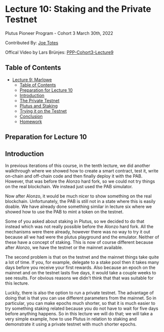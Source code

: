 
# Lecture 10: Staking and the Private Testnet

Plutus Pioneer Program - Cohort 3 
March 30th, 2022

Contributed By:
[Joe Totes](https://github.com/Totes5706)


Offical Video by Lars Brünjes: [PPP-Cohort3-Lecture9](https://youtube.com/playlist?list=PLNEK_Ejlx3x3EV7FKhlogJgS27dWgwI9B)


## Table of Contents

- [Lecture 9: Marlowe](#lecture-9-marlowe)
  - [Table of Contents](#table-of-contents)
  - [Preparation for Lecture 10](#preparation-for-lecture-10)
  - [Introduction](#introduction)
  - [The Private Testnet](#the-private-testnet)
  - [Plutus and Staking](#plutus-and-staking)
  - [Trying it on the Testnet](#trying-it-on-the-testnet)
  - [Conclusion](#conclusion)
  - [Homework](#homework)
  
## Preparation for Lecture 10

## Introduction

In previous iterations of this course, in the tenth lecture, we did another walkthrough where we showed how to create a smart contract, test it, write on-chain and off-chain code and then finally deploy it with the PAB. However, that was before the Alonzo hard fork, so we could not try things on the real blockchain. We instead just used the PAB simulator.

Now after Alonzo, it would be much nicer to show something on the real blockchain. Unfortunately, the PAB is still not in a state where this is easily doable. We have already done something similar in lecture six where we showed how to use the PAB to mint a token on the testnet.

Some of you asked about staking in Plutus, so we decided to do that instead which was not really possible before the Alonzo hard fork. All the mechanisms were there already, however there was no way to try it out because all we had were the plutus playground and the emulator. Neither of these  have a concept of staking. This is now of course different because after Alonzo, we have the testnet or the mainnet available. 

The second problem is that on the testnet and the mainnet things take quite a lot of time. If you, for example, delegate to a stake pool then it takes many days before you receive your first rewards. Also because an epoch on the mainnet and on the testnet lasts five days, it would take a couple weeks to see results. For obvious reasons we didn't think that that was suitable for this lecture.

Luckily, there is also the option to run a private testnet. The advantage of doing that is that you can use different parameters from the mainnet. So in particular, you can make epochs much shorter, so that it is much easier to try something staking related because you do not have to wait for five days before anything happens. So in this lecture we will do that; we will take a very simple example, how to use Plutus in relation to staking and demonstrate it using a private testnet with much shorter epochs.
